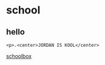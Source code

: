 # school

<html>

<body>
<style>
body {
  background-image: url('./image/Unknown.jpg');
}
</style>

<style>
center{
    background-color: yellow;

}
</style>
<p><h2>hello</h2>

    <p>.<center>JORDAN IS KOOL</center>


<p><a href="https://schoolbox.scr.vic.edu.au/login/">schoolbox</a>


    




    






























